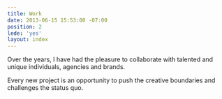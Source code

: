 ```yaml
---
title: Work
date: 2013-06-15 15:53:00 -07:00
position: 2
lede: 'yes'
layout: index
---
```


Over the years, I have had the pleasure to collaborate with talented and unique individuals, agencies and brands.

Every new project is an opportunity to push the creative boundaries and challenges the status quo.